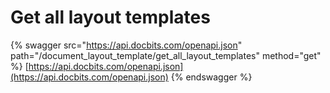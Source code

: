 # Get all layout templates

{% swagger src="https://api.docbits.com/openapi.json" path="/document_layout_template/get_all_layout_templates" method="get" %}
[https://api.docbits.com/openapi.json](https://api.docbits.com/openapi.json)
{% endswagger %}
